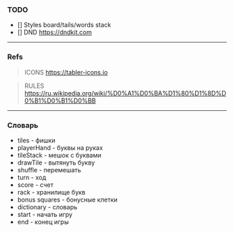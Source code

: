 

### TODO
- [] Styles board/tails/words stack
- [] DND https://dndkit.com

---
### Refs
> ICONS https://tabler-icons.io

> RULES https://ru.wikipedia.org/wiki/%D0%A1%D0%BA%D1%80%D1%8D%D0%B1%D0%B1%D0%BB

---
### Словарь
- tiles - фишки
- playerHand - буквы на руках
- tileStack - мешок с буквами
- drawTile - вытянуть букву
- shuffle - перемешать
- turn - ход
- score - счет
- rack - хранилище букв
- bonus squares - бонусные клетки
- dictionary - словарь
- start - начать игру
- end - конец игры
